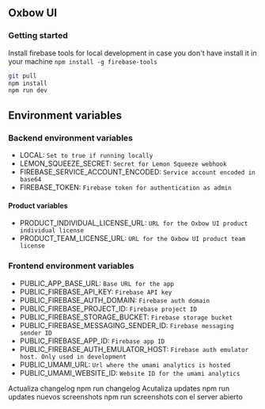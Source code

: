 ## Oxbow UI

### Getting started

Install firebase tools for local development in case you don't have install it in your machine
`npm install -g firebase-tools`

```bash
git pull
npm install
npm run dev
```

## Environment variables

### Backend environment variables

- LOCAL: `Set to true if running locally`
- LEMON_SQUEEZE_SECRET: `Secret for Lemon Squeeze webhook`
- FIREBASE_SERVICE_ACCOUNT_ENCODED: `Service account encoded in base64`
- FIREBASE_TOKEN: `Firebase token for authentication as admin`

#### Product variables

- PRODUCT_INDIVIDUAL_LICENSE_URL: `URL for the Oxbow UI product individual license`
- PRODUCT_TEAM_LICENSE_URL: `URL for the Oxbow UI product team license`

### Frontend environment variables

- PUBLIC_APP_BASE_URL: `Base URL for the app`
- PUBLIC_FIREBASE_API_KEY: `Firebase API key`
- PUBLIC_FIREBASE_AUTH_DOMAIN: `Firebase auth domain`
- PUBLIC_FIREBASE_PROJECT_ID: `Firebase project ID`
- PUBLIC_FIREBASE_STORAGE_BUCKET: `Firebase storage bucket`
- PUBLIC_FIREBASE_MESSAGING_SENDER_ID: `Firebase messaging sender ID`
- PUBLIC_FIREBASE_APP_ID: `Firebase app ID`
- PUBLIC_FIREBASE_AUTH_EMULATOR_HOST: `Firebase auth emulator host. Only used in development`
- PUBLIC_UMAMI_URL: `Url where the umami analytics is hosted`
- PUBLIC_UMAMI_WEBSITE_ID: `Website ID for the umami analytics`

Actualiza changelog npm run changelog
Acutaliza updates npm run updates
nuevos screenshots npm run screenshots con el server abierto
